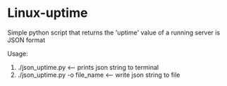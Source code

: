 # Linux-uptime
Simple python script that returns the 'uptime' value of a running server is JSON format

Usage:                                                                                                              
1) ./json_uptime.py   </t>              <-- prints json string to terminal                                                              
2) ./json_uptime.py -o file_name    <-- write json string to file
